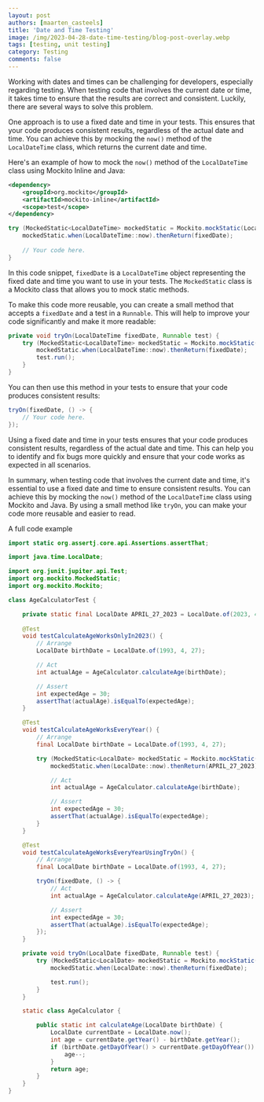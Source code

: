 ```yaml
---
layout: post
authors: [maarten_casteels]
title: 'Date and Time Testing'
image: /img/2023-04-28-date-time-testing/blog-post-overlay.webp
tags: [testing, unit testing]
category: Testing
comments: false
---
```


Working with dates and times can be challenging for developers, especially regarding testing.
When testing code that involves the current date or time, it takes time to ensure that the results are correct and consistent.
Luckily, there are several ways to solve this problem.

One approach is to use a fixed date and time in your tests.
This ensures that your code produces consistent results, regardless of the actual date and time.
You can achieve this by mocking the `now()` method of the `LocalDateTime` class, which returns the current date and time.

Here's an example of how to mock the `now()` method of the `LocalDateTime` class using Mockito Inline and Java:

```pom.xml
<dependency>
	<groupId>org.mockito</groupId>
	<artifactId>mockito-inline</artifactId>
	<scope>test</scope>
</dependency>
```

```java
try (MockedStatic<LocalDateTime> mockedStatic = Mockito.mockStatic(LocalDateTime.class)) {
    mockedStatic.when(LocalDateTime::now).thenReturn(fixedDate);
    
	// Your code here.
}
```

In this code snippet, `fixedDate` is a `LocalDateTime` object representing the fixed date and time you want to use in your tests.
The `MockedStatic` class is a Mockito class that allows you to mock static methods.

To make this code more reusable, you can create a small method that accepts a `fixedDate` and a test in a `Runnable`.
This will help to improve your code significantly and make it more readable:

```java
private void tryOn(LocalDateTime fixedDate, Runnable test) {
    try (MockedStatic<LocalDateTime> mockedStatic = Mockito.mockStatic(LocalDateTime.class)) {
		mockedStatic.when(LocalDateTime::now).thenReturn(fixedDate);
		test.run();
    }
}
```

You can then use this method in your tests to ensure that your code produces consistent results:

```java
tryOn(fixedDate, () -> {
    // Your code here.
});
```

Using a fixed date and time in your tests ensures that your code produces consistent results, regardless of the actual date and time.
This can help you to identify and fix bugs more quickly and ensure that your code works as expected in all scenarios.

In summary, when testing code that involves the current date and time, it's essential to use a fixed date and time to ensure consistent results.
You can achieve this by mocking the `now()` method of the `LocalDateTime` class using Mockito and Java.
By using a small method like `tryOn`, you can make your code more reusable and easier to read.

A full code example

```java
import static org.assertj.core.api.Assertions.assertThat;

import java.time.LocalDate;

import org.junit.jupiter.api.Test;
import org.mockito.MockedStatic;
import org.mockito.Mockito;

class AgeCalculatorTest {

	private static final LocalDate APRIL_27_2023 = LocalDate.of(2023, 4, 27);
	
	@Test
	void testCalculateAgeWorksOnlyIn2023() {
		// Arrange
		LocalDate birthDate = LocalDate.of(1993, 4, 27);

		// Act
		int actualAge = AgeCalculator.calculateAge(birthDate);

		// Assert
		int expectedAge = 30;
		assertThat(actualAge).isEqualTo(expectedAge);
	}

	@Test
	void testCalculateAgeWorksEveryYear() {
		// Arrange
		final LocalDate birthDate = LocalDate.of(1993, 4, 27);

		try (MockedStatic<LocalDate> mockedStatic = Mockito.mockStatic(LocalDate.class)) {
			mockedStatic.when(LocalDate::now).thenReturn(APRIL_27_2023);

			// Act
			int actualAge = AgeCalculator.calculateAge(birthDate);

			// Assert
			int expectedAge = 30;
			assertThat(actualAge).isEqualTo(expectedAge);
		}
	}

	@Test
	void testCalculateAgeWorksEveryYearUsingTryOn() {
		// Arrange
		final LocalDate birthDate = LocalDate.of(1993, 4, 27);

		tryOn(fixedDate, () -> {
			// Act
			int actualAge = AgeCalculator.calculateAge(APRIL_27_2023);

			// Assert
			int expectedAge = 30;
			assertThat(actualAge).isEqualTo(expectedAge);
		});
	}

	private void tryOn(LocalDate fixedDate, Runnable test) {
		try (MockedStatic<LocalDate> mockedStatic = Mockito.mockStatic(LocalDate.class)) {
			mockedStatic.when(LocalDate::now).thenReturn(fixedDate);

			test.run();
		}
	}

	static class AgeCalculator {

		public static int calculateAge(LocalDate birthDate) {
			LocalDate currentDate = LocalDate.now();
			int age = currentDate.getYear() - birthDate.getYear();
			if (birthDate.getDayOfYear() > currentDate.getDayOfYear()) {
				age--;
			}
			return age;
		}
	}
}
```
